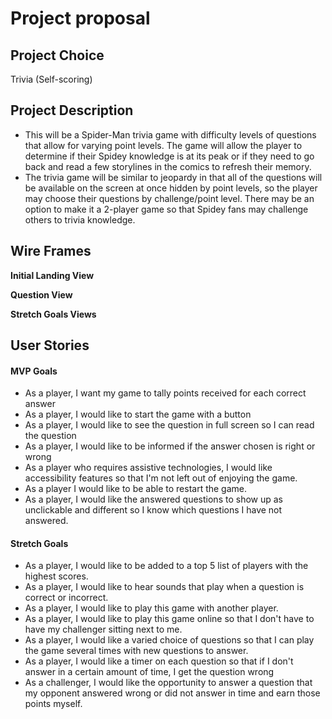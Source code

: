 # Project proposal

## Project Choice

Trivia (Self-scoring)

## Project Description

- This will be a Spider-Man trivia game with difficulty levels of questions that allow for varying point levels. The game will allow the player to determine if their Spidey knowledge is at its peak or if they need to go back and read a few storylines in the comics to refresh their memory.
- The trivia game will be similar to jeopardy in that all of the questions will be available on the screen at once hidden by point levels, so the player may choose their questions by challenge/point level. There may be an option to make it a 2-player game so that Spidey fans may challenge others to trivia knowledge.

## Wire Frames

**Initial Landing View**

**Question View**

**Stretch Goals Views**

## User Stories

#### MVP Goals

- As a player, I want my game to tally points received for each correct answer
- As a player, I would like to start the game with a button
- As a player, I would like to see the question in full screen so I can read the question
- As a player, I would like to be informed if the answer chosen is right or wrong
- As a player who requires assistive technologies, I would like accessibility features so that I'm not left out of enjoying the game.
- As a player I would like to be able to restart the game.
- As a player, I would like the answered questions to show up as unclickable and different so I know which questions I have not answered.

#### Stretch Goals

- As a player, I would like to be added to a top 5 list of players with the highest scores.
- As a player, I would like to hear sounds that play when a question is correct or incorrect.
- As a player, I would like to play this game with another player.
- As a player, I would like to play this game online so that I don't have to have my challenger sitting next to me.
- As a player, I would like a varied choice of questions so that I can play the game several times with new questions to answer.
- As a player, I would like a timer on each question so that if I don't answer in a certain amount of time, I get the question wrong
- As a challenger, I would like the opportunity to answer a question that my opponent answered wrong or did not answer in time and earn those points myself.
